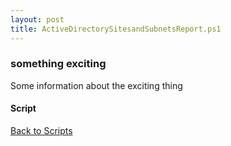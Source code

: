 ```yaml
---
layout: post
title: ActiveDirectorySitesandSubnetsReport.ps1
---
```


### something exciting

Some information about the exciting thing

#### Script

<script src="https://gist-it.appspot.com/github.com/BanterBoy/scripts-blog/blob/master/PowerShell/scripts/activeDirectory/ActiveDirectorySitesandSubnetsReport.ps1" crossorigin="anonymous"></script>

<a href="/menu/_pages/scripts.html">Back to Scripts</a>
